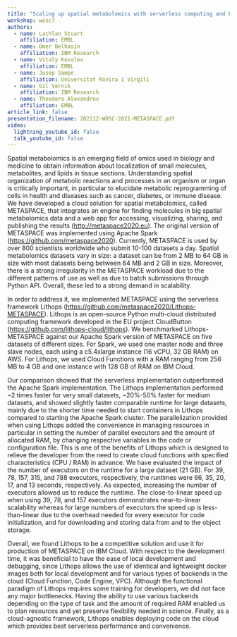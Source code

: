 ```yaml
---
title: "Scaling up spatial metabolomics with serverless computing and Lithops"
workshop: wosc7
authors:
  - name: Lachlan Stuart
    affiliation: EMBL
  - name: Omer Belhasin
    affiliation: IBM Research
  - name: Vitaly Kovalev
    affiliation: EMBL
  - name: Josep Sampe
    affiliation: Universitat Rovira i Virgili
  - name: Gil Vernik
    affiliation: IBM Research
  - name: Theodore Alexandrov
    affiliation: EMBL
article_link: false
presentation_filename: 202112-WOSC-2021-METASPACE.pdf
video:
  lightning_youtube_id: false
  talk_youtube_id: false
---
```


Spatial metabolomics is an emerging field of omics used in biology and medicine to obtain information about localization of small molecules, metabolites, and lipids in tissue sections. Understanding spatial organization of metabolic reactions and processes in an organism or organ is critically important, in particular to elucidate metabolic reprogramming of cells in health and diseases such as cancer, diabetes, or immune disease. We have developed a cloud solution for spatial metabolomics, called METASPACE, that integrates an engine for finding molecules in big spatial metabolomics data and a web app for accessing, visualizing, sharing, and publishing the results (http://metaspace2020.eu). The original version of METASPACE was implemented using Apache Spark (https://github.com/metaspace2020). Currently, METASPACE is used by over 800 scientists worldwide who submit 10-100 datasets a day. Spatial metabolomics datasets vary in size: a dataset can be from 2 MB to 64 GB in size with most datasets being between 64 MB and 2 GB in size. Moreover, there is a strong irregularity in the METASPACE workload due to the different patterns of use as well as due to batch submissions through Python API. Overall, these led to a strong demand in scalability.

In order to address it, we implemented METASPACE using the serverless framework Lithops (https://github.com/metaspace2020/Lithops-METASPACE). Lithops is an open-source Python multi-cloud distributed computing framework developed in the EU project CloudButton (https://github.com/lithops-cloud/lithops). We benchmarked Lithops-METASPACE against our Apache Spark version of METASPACE on five datasets of different sizes. For Spark, we used one master node and three slave nodes, each using a c5.4xlarge instance (16 vCPU, 32 GB RAM) on AWS. For Lithops, we used Cloud Functions with a RAM ranging from 256 MB to 4 GB and one instance with 128 GB of RAM  on IBM Cloud.

Our comparison showed that the serverless implementation outperformed the Apache Spark implementation. The Lithops implementation performed ~2 times faster for very small datasets, ~20%-50% faster for medium datasets, and showed slightly faster comparable runtime for large datasets, mainly due to the shorter time needed to start containers in Lithops compared to starting the Apache Spark cluster. The parallelization provided when using Lithops added the convenience in managing resources in particular in setting the number of parallel executors and the amount of allocated RAM, by changing respective variables in the code or configuration file. This is one of the benefits of Lithops which is designed to relieve the developer from the need to create cloud functions with specified characteristics (CPU / RAM) in advance. We have evaluated the impact of the number of executors on the runtime for a large dataset (21 GB). For 39, 78, 157, 315, and 788 executors, respectively, the runtimes were 66, 35, 20, 17, and 13 seconds, respectively. As expected, increasing the number of executors allowed us to reduce the runtime. The close-to-linear speed up when using 39, 78, and 157 executors demonstrates near-to-linear scalability whereas for large numbers of executors the speed up is less-than-linear due to the overhead needed for every executor for code initialization, and for downloading and storing data from and to the object storage. 

Overall, we found Lithops to be a competitive solution and use it for production of METASPACE on IBM Cloud. With respect to the development time, it was beneficial to have the ease of local development and debugging, since Lithops allows the use of identical and lightweight docker images both for local development and for various types of backends in the cloud (Cloud Function, Code Engine, VPC). Although the functional paradigm of Lithops requires some training for developers, we did not face any major bottlenecks. Having the ability to use various backends depending on the type of task and the amount of required RAM enabled us to plan resources and yet preserve flexibility needed in science. Finally, as a cloud-agnostic framework, Lithops enables deploying code on the cloud which provides best serverless performance and convenience.

